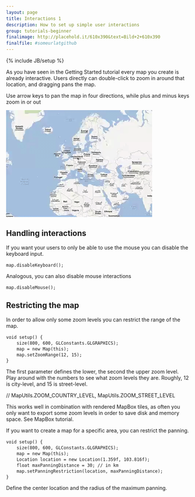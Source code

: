 ```yaml
---
layout: page
title: Interactions 1
description: How to set up simple user interactions
group: tutorials-beginner
finalimage: http://placehold.it/610x390&text=Bild+2+610x390
finalfile: #someurlatgithub
---
```

{% include JB/setup %}

As you have seen in the Getting Started tutorial every map you create is already interactive. Users directly can double-click to zoom in around that location, and dragging pans the map.

Use arrow keys to pan the map in four directions, while plus and minus keys zoom in or out

![Lala](/assets/images/Unfolding-GIF-Test.gif)

## Handling interactions

If you want your users to only be able to use the mouse you can disable the keyboard input.

	map.disableKeyboard();

Analogous, you can also disable mouse interactions

	map.disableMouse();


## Restricting the map

In order to allow only some zoom levels you can restrict the range of the map.

	void setup() {
		size(800, 600, GLConstants.GLGRAPHICS);
		map = new Map(this);
		map.setZoomRange(12, 15);
	}

The first parameter defines the lower, the second the upper zoom level. Play around with the numbers to see what zoom levels they are. Roughly, 12 is city-level, and 15 is street-level.

// MapUtils.ZOOM_COUNTRY_LEVEL, MapUtils.ZOOM_STREET_LEVEL

This works well in combination with rendered MapBox tiles, as often you only want to export some zoom levels in order to save disk and memory space. See MapBox tutorial.

If you want to create a map for a specific area, you can restrict the panning.

	void setup() {
		size(800, 600, GLConstants.GLGRAPHICS);
		map = new Map(this);
		Location location = new Location(1.359f, 103.816f);
		float maxPanningDistance = 30; // in km
		map.setPanningRestriction(location, maxPanningDistance);
	}

Define the center location and the radius of the maximum panning.

